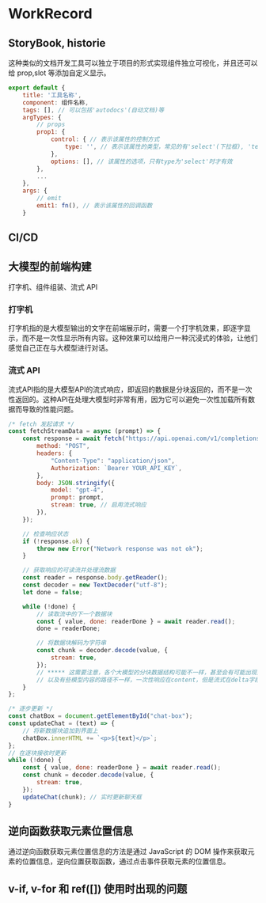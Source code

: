# WorkRecord

## StoryBook, historie

这种类似的文档开发工具可以独立于项目的形式实现组件独立可视化，并且还可以给 prop,slot 等添加自定义显示。

```js
export default {
    title: '工具名称',
    component: 组件名称,
    tags: [], // 可以包括'autodocs'(自动文档)等
    argTypes: {
        // props
        prop1: {
            control: { // 表示该属性的控制方式
                type: '', // 表示该属性的类型，常见的有'select'(下拉框), 'text'(文本框)等
            },
            options: [], // 该属性的选项，只有type为'select'时才有效
        },
        ...
    },
    args: {
        // emit
        emit1: fn(), // 表示该属性的回调函数
    }
```

## CI/CD

## 大模型的前端构建

打字机、组件组装、流式 API
### 打字机
打字机指的是大模型输出的文字在前端展示时，需要一个打字机效果，即逐字显示，而不是一次性显示所有内容。这种效果可以给用户一种沉浸式的体验，让他们感觉自己正在与大模型进行对话。

### 流式 API
流式API指的是大模型API的流式响应，即返回的数据是分块返回的，而不是一次性返回的。这种API在处理大模型时非常有用，因为它可以避免一次性加载所有数据而导致的性能问题。
```js
/* fetch 发起请求 */
const fetchStreamData = async (prompt) => {
    const response = await fetch("https://api.openai.com/v1/completions", {
        method: "POST",
        headers: {
            "Content-Type": "application/json",
            Authorization: `Bearer YOUR_API_KEY`,
        },
        body: JSON.stringify({
            model: "gpt-4",
            prompt: prompt,
            stream: true, // 启用流式响应
        }),
    });

    // 检查响应状态
    if (!response.ok) {
        throw new Error("Network response was not ok");
    }

    // 获取响应的可读流并处理流数据
    const reader = response.body.getReader();
    const decoder = new TextDecoder("utf-8");
    let done = false;

    while (!done) {
        // 读取流中的下一个数据块
        const { value, done: readerDone } = await reader.read();
        done = readerDone;

        // 将数据块解码为字符串
        const chunk = decoder.decode(value, {
            stream: true,
        });
        // ***** 这需要注意，各个大模型的分块数据结构可能不一样，甚至会有可能出现部分数据的情况，要单独兼容和处理哦
        // 以及有些模型内容的路径不一样，一次性响应在content，但是流式在delta字段下
    }
};

/* 逐步更新 */
const chatBox = document.getElementById("chat-box");
const updateChat = (text) => {
    // 将新数据块追加到界面上
    chatBox.innerHTML += `<p>${text}</p>`;
};
// 在逐块接收时更新
while (!done) {
    const { value, done: readerDone } = await reader.read();
    const chunk = decoder.decode(value, {
        stream: true,
    });
    updateChat(chunk); // 实时更新聊天框
}
```

## 逆向函数获取元素位置信息

通过逆向函数获取元素位置信息的方法是通过 JavaScript 的 DOM 操作来获取元素的位置信息，逆向位置获取函数，通过点击事件获取元素的位置信息。

## v-if, v-for 和 ref([]) 使用时出现的问题